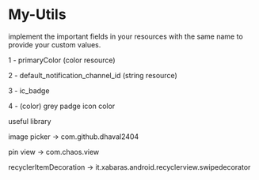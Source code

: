 # My-Utils

implement the important fields in your resources with the same name to provide your custom values.

1 - primaryColor  (color resource)

2 - default_notification_channel_id  (string resource)

3 - ic_badge 

4 - (color) grey padge icon color







useful library


image picker                         ->   com.github.dhaval2404

pin view                             ->   com.chaos.view

recyclerItemDecoration               ->   it.xabaras.android.recyclerview.swipedecorator






